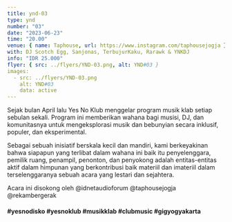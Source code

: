 ```yaml
---
title: ynd-03
type: ynd
number: "03"
date: "2023-06-23"
time: "20.00"
venue: { name: Taphouse, url: https://www.instagram.com/taphousejogja }
with: DJ Scotch Egg, Sanjonas, TerbujurKaku, Rarawk & YNKDJ
info: "IDR 25.000"
flyer: { src: ../flyers/YND-03.png, alt: YND#03 }
images:
  - src: ../flyers/YND-03.png
    alt: YND#03
    data: active
---
```


Sejak bulan April lalu Yes No Klub menggelar program musik klab setiap sebulan sekali. Program ini memberikan wahana bagi musisi, DJ, dan komunitasnya untuk mengeksplorasi musik dan bebunyian secara inklusif, populer, dan eksperimental.

Sebagai sebuah inisiatif berskala kecil dan mandiri, kami berkeyakinan bahwa siapapun yang terlibat dalam wahana ini baik itu penyelenggara, pemilik ruang, penampil, penonton, dan penyokong adalah entitas-entitas aktif dalam himpunan yang berkontribusi baik materiil dan imateriil dalam terselenggaranya sebuah acara yang lestari dan sejahtera.

Acara ini disokong oleh @idnetaudioforum @taphousejogja @rekambergerak

#### #yesnodisko #yesnoklub #musikklab #clubmusic #gigyogyakarta
